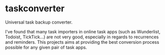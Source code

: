 # taskconverter
Universal task backup converter.

I've found that many task importers in online task apps (such as Wunderlist, Todoist, TickTick...) are not very good, especially in regards to recurrences and reminders. This projects aims at providing the best conversion process possible for any given pair of task apps.

